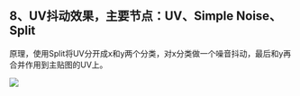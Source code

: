 ## 8、UV抖动效果，主要节点：UV、Simple Noise、Split
原理，使用Split将UV分开成x和y两个分类，对x分类做一个噪音抖动，最后和y再合并作用到主贴图的UV上。

![](20200821172940944.gif)